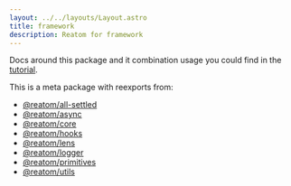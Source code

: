 ```yaml
---
layout: ../../layouts/Layout.astro
title: framework
description: Reatom for framework
---  
```

Docs around this package and it combination usage you could find in the [tutorial](/tutorial).

This is a meta package with reexports from:

- [@reatom/all-settled](https://reatom.dev/packages/all-settled)
- [@reatom/async](https://reatom.dev/packages/async)
- [@reatom/core](https://reatom.dev/packages/core)
- [@reatom/hooks](https://reatom.dev/packages/hooks)
- [@reatom/lens](https://reatom.dev/packages/lens)
- [@reatom/logger](https://reatom.dev/packages/logger)
- [@reatom/primitives](https://reatom.dev/packages/primitives)
- [@reatom/utils](https://reatom.dev/packages/utils)
